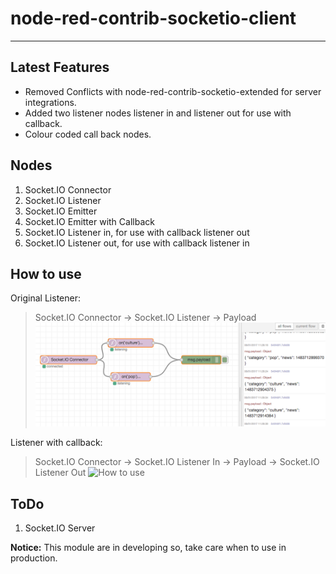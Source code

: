 # node-red-contrib-socketio-client
---
## Latest Features
 - Removed Conflicts with node-red-contrib-socketio-extended for server integrations.
 - Added two listener nodes listener in and listener out for use with callback.
 - Colour coded call back nodes.

## Nodes

1. Socket.IO Connector
2. Socket.IO Listener
3. Socket.IO Emitter
4. Socket.IO Emitter with Callback
5. Socket.IO Listener in, for use with callback listener out
6. Socket.IO Listener out, for use with callback listener in

## How to use
Original Listener:

> Socket.IO Connector -> Socket.IO Listener -> Payload
![How to use](https://raw.githubusercontent.com/isaacvitor/generalcontent/master/node-red-contrib-socketio-client/nodered_socketio_ex01.png "How to use")

Listener with callback:

> Socket.IO Connector -> Socket.IO Listener In -> Payload -> Socket.IO Listener Out
![How to use](https://raw.githubusercontent.com/isaacvitor/generalcontent/master/node-red-contrib-socketio-client/listener_with_callback.png "How to use")

## ToDo

1. Socket.IO Server

**Notice:** This module are in developing so, take care when to use in production.
